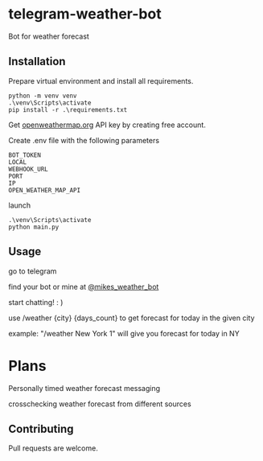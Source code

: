 # telegram-weather-bot

Bot for weather forecast

## Installation

Prepare virtual environment and install all requirements.

```
python -m venv venv
.\venv\Scripts\activate
pip install -r .\requirements.txt
```
Get [openweathermap.org](https://openweathermap.org/) API key by creating free account.

Create .env file with the following parameters
```
BOT_TOKEN
LOCAL
WEBHOOK_URL
PORT
IP
OPEN_WEATHER_MAP_API 
```
launch
```
.\venv\Scripts\activate
python main.py
```
## Usage

go to telegram

find your bot or mine at [@mikes_weather_bot](https://t.me/mikes_weather_bot)

start chatting! : )

use /weather {city} {days_count} to get forecast for today in the given city

example: "/weather New York 1" will give you forecast for today in NY

# Plans

Personally timed weather forecast messaging 

crosschecking weather forecast from different sources

## Contributing
Pull requests are welcome.
